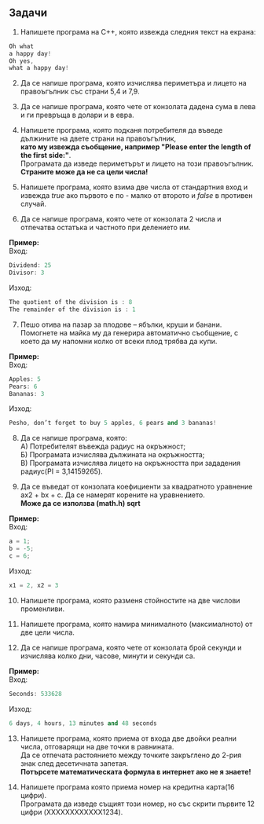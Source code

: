 ## Задачи

1. Напишете програма на C++, която извежда следния текст на екрана:   
    
```c++
Oh what
a happy day!
Oh yes,
what a happy day!
```

2. Да се напише програма, която изчислява периметъра и лицето на правоъгълник със страни 5,4 и 7,9.

3. Да се напише програма, която чете от конзолата дадена сума в лева и ги превръща в долари и в евра.

4. Напишете програма, която подканя потребителя да въведе дължините на двете страни на правоъгълник, <br />
   **като му извежда съобщение, например "Please enter the length of the first side:"**. <br />
   Програмата да изведе периметърът и лицето на този правоъгълник. <br />
   **Страните може да не са цели числа!** <br />

5. Напишете програма, която взима две числа от стандартния вход и извежда *true* ако първото е по - малко от второто и *false* в противен случай.

6. Да се напише програма, която чете от конзолата 2 числа и отпечатва остатъка и частното при делението им.<br />

**Пример:** <br />
Вход:
```c++
Dividend: 25
Divisor: 3
```
Изход:
```c++
The quotient of the division is : 8
The remainder of the division is : 1
```

7. Пешо отива на пазар за плодове – ябълки, круши и банани. Помогнете на майка му да генерира автоматично съобщение, с което да му напомни колко от всеки плод трябва да купи.<br />

**Пример:**<br />
Вход:
```c++
Apples: 5
Pears: 6
Bananas: 3
```
Изход: 
```c++
Pesho, don’t forget to buy 5 apples, 6 pears and 3 bananas!
```
            
8. Да се напише програма, която:                    
   А) Потребителят въвежда радиус на окръжност;           
   Б) Програмата изчислява дължината на окръжността;                     
   В) Програмата изчислява лицето на окръжността при зададения радиус(PI = 3,14159265). <br />      
       
9. Да се въведат от конзолата коефициенти за квадратното уравнение ax2 + bx + c. Да се намерят корените на уравнението.<br />
**Mоже да се използва <cmath> (math.h) sqrt** <br />
             
**Пример:**<br />
Вход:
```c++
a = 1;
b = -5;
c = 6;
```
Изход: 
```c++
x1 = 2, x2 = 3
```

10. Напишете програма, която разменя стойностите на две числови променливи.                     

11. Напишете програма, която намира минималното (максималното) от две цели числа.       

12. Да се напише програма, която чете от конзолата брой секунди и изчислява колко дни, часове, минути и секунди са.<br />

**Пример:**<br />
Вход:
```c++
Seconds: 533628
```
Изход:
```c++
6 days, 4 hours, 13 minutes and 48 seconds
```
                
13. Напишете програма, която приема от входа две двойки реални числа, отговарящи на две точки в равнината.                     
    Да се отпечата растоянието между точките закръглено до 2-рия знак след десетичната запетая.                      
    **Потърсете математическата формула в интернет ако не я знаете!**                    
                               
14. Напишете програма която приема номер на кредитна карта(16 цифри). <br />
    Програмата да изведе същият този номер, но със скрити първите 12 цифри (XXXXXXXXXXXX1234).
